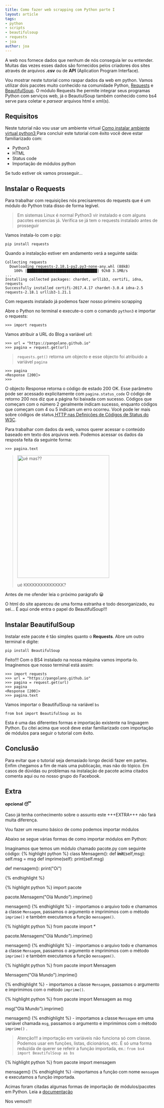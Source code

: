 ```yaml
---
title: Como fazer web scrapping com Python parte I
layout: article
tags:
- python
- scripts
- beautifulsoup
- requests
- joa
author: joa
---
```


A web nos fornece dados que nenhum de nós conseguia ler ou entender. Muitas das vezes esses dados são fornecidos pelos criadores dos sites através de arquivos **.csv** ou de **API** (Aplication Program Interface).

Vou mostrar neste tutorial como raspar dados da web em python. Vamos utilizar dois pacotes muito conhecido na comunidade Python, [Requests](https://requests.readthedocs.io/en/master/) e [BeautifulSoup](https://www.crummy.com/software/BeautifulSoup/bs4/doc/). O módulo Requests lhe permite integrar seus programas Python com serviços web, já o BeautiulSoup também conhecido como bs4 serve para coletar e *parsear*  arquivos html e xml(s).

## Requisitos
Neste tutorial não vou usar um ambiente virtual
[Como instalar ambiente virtual python3 ](https://www.treinaweb.com.br/blog/criando-ambientes-virtuais-para-projetos-python-com-o-virtualenv/)
Para concluir este tutorial com êxito você deve estar familiarizado com:
* Python3
* HTML
* Status code
* Importação de módulos python

Se tudo estiver ok vamos prosseguir...

## Instalar o Requests
Para trabalhar com requisições nós precisaremos do requests que é um módulo do Python trata disso de forma legível. 

> Em sistemas Linux é normal Python3 vir instalado e com alguns pacotes essencias já. Verifica se já tem o requests instalado antes de prosseguir

Vamos instala-lo com o pip:

```
pip install requests
```
Quando a instalação estiver em andamento verá a seguinte saida:

```
Collecting requests
  Downloading requests-2.18.1-py2.py3-none-any.whl (88kB)
    100% |████████████████████████████████| 92kB 3.1MB/s 
...
Installing collected packages: chardet, urllib3, certifi, idna, requests
Successfully installed certifi-2017.4.17 chardet-3.0.4 idna-2.5 requests-2.18.1 urllib3-1.21.1
```
Com requests instalado já podemos fazer nosso primeiro scrapping

Abre o Python no terminal e execute-o com o comando `python3` e importar o requests:
```
>>> import requests
```

Vamos atribuir a URL do Blog a variável url:
```
>>> url = "https://pangolano.github.io"
>>> pagina = request.get(url)
```
> `requests.get()` retorna um objecto e esse objecto foi atribuido a variável `pagina`

```
>>> pagina
<Response [200]>
>>>
```
O objecto Response retorna o código de estado 200 OK. Esse parâmetro pode ser acessado explicitamente com `pagina.status_code`
O código de retorno 200 nos diz que a página foi baixada com sucesso. Códigos que começam com o número 2 geralmente indicam sucesso, enquanto códigos que começam com 4 ou 5 indicam um erro ocorreu. Você pode ler mais sobre códigos de status[ HTTP nas Definições de Códigos de Status do W3C](https://www.w3.org/Protocols/HTTP/1.1/draft-ietf-http-v11-spec-01#Status-Codes).

Para trabalhar com dados da web, vamos querer acessar o conteúdo baseado em texto dos arquivos web. Podemos acessar os dados da resposta feita da seguinte forma:
```
>>> pagina.text
```
> <img src="{{site.baseurl}}/assets/img/gif/ue.jpg" alt="ué mas??" style="width: 300px; height:400px; margin: 0 auto;">
> 
> ué KKKKKKKKKKKKKK?

Antes de me ofender leia o próximo parágrafo :grinning:

O html do site apareceu de uma forma estranha e todo desorganizado, eu sei...
É aqui onde entra o papel do BeautifulSoup!!!
## Instalar BeautifulSoup
Instalar este pacote é tão simples quanto o **Requests**. Abre um outro terminal e digite:
```
pip install BeautifulSoup
```
Feito!!! Com o BS4 instalado na nossa máquina vamos importa-lo. Imaginemos que nosso terminal está assim:
```
>>> import requests
>>> url = "https://pangolano.github.io"
>>> pagina = request.get(url)
>>> pagina
<Response [200]>
>>> pagina.text
```
Vamos importar o  BeautifulSoup na variável `bs`
```
from bs4 import BeautifulSoup as bs
```
Esta é uma das diferentes formas e importação existente na linguagem Python. Eu citei acima que você deve estar familiarizado com importação de módulos para seguir o tutorial com êxito.

## Conclusão
Para evitar que o tutorial seja demasiado longo decidi fazer em partes. Enfim chegamos a fim de mais uma publicação, mas não do tópico. Em casos de dúvidas ou problemas na instalação de pacote acima citados comenta aqui ou no nosso grupo do Facebook.

## Extra
#### opcional :sleeping:
Caso já tenha conhecimento sobre o assunto este +++EXTRA+++ não fará muita diferença.

Vou fazer um resumo básico de como podemos importar módulos

Abaixo se segue várias formas de como importar módulos em Python:

Imaginamos que temos um módulo chamado pacote.py com seguinte código:
{% highlight python %}
class Mensagem():
	def __init__(self,msg):
		self.msg = msg
	def imprime(self):
		print(self.msg)

def mensagem():
	print("Oi")

{% endhighlight %}

{% highlight python %}
import pacote

pacote.Mensagem("Olá Mundo").imprime()

mensagem()
{% endhighlight %} - importamos o arquivo todo e chamamos a classe `Mensagem`, passamos o argumento e imprimimos com o método `imprime()` e também executamos a função `mensagem()`.

{% highlight python %}
from pacote import *

pacote.Mensagem("Olá Mundo").imprime()

mensagem()
{% endhighlight %} - importamos o arquivo todo e chamamos a classe `Mensagem`, passamos o argumento e imprimimos com o método `imprime()` e também executamos a função `mensagem()`.

{% highlight python %}
from pacote import Mensagem

Mensagem("Olá Mundo").imprime()

{% endhighlight %} - importamos  a classe `Mensagem`, passamos o argumento e imprimimos com o método `imprime()`.

{% highlight python %}
from pacote import Mensagem as msg

msg("Olá Mundo").imprime()

mensagem()
{% endhighlight %} - importamos a classe `Mensagem` em uma variável chamada `msg`, passamos o argumento e imprimimos com o método `imprime()` .

> Atenção!!! a importação em variáveis não funciona só com classe. Podemos usar em funções, listas, dicionários, etc.
> É só uma forma reduzida de querer se referir a função importada, ex.: `from bs4 import BeautifulSoup as bs`

{% highlight python %}
from pacote import mensagem

mensagem()
{% endhighlight %} -importamos a função com nome `mensagem` e executamos a função importada.

Acimas foram citadas algumas formas de importação de módulos/pacotes em Python. Leia a [documentação](https://docs.python.org/pt-br/3/tutorial/modules.html)

Nos vemos!!!
